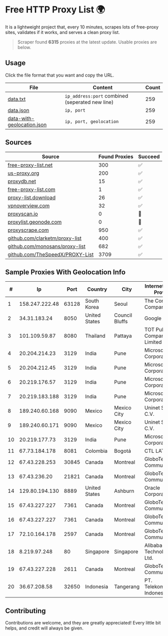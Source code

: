 
# Free HTTP Proxy List 🌍

It is a lightweight project that, every 10 minutes, scrapes lots of free-proxy sites, validates if it works, and serves a clean proxy list.


> Scraper found **6315** proxies at the latest update. Usable proxies are below.

## Usage

Click the file format that you want and copy the URL.


|File|Content|Count|
|----|-------|-----|
|[data.txt](https://raw.githubusercontent.com/themiralay/Proxy-List-World/master/data.txt)|`ip_address:port` combined (seperated new line)|259|
|[data.json](https://raw.githubusercontent.com/themiralay/Proxy-List-World/master/data.json)|`ip, port`|259|
|[data-with-geolocation.json](https://raw.githubusercontent.com/themiralay/Proxy-List-World/master/data-with-geolocation.json)|`ip, port, geolocation`|259|

## Sources

|Source|Found Proxies|Succeed|
|------|-------------|-------|
|[free-proxy-list.net](https://free-proxy-list.net)|300|✅|
|[us-proxy.org](https://www.us-proxy.org)|200|✅|
|[proxydb.net](http://proxydb.net)|15|✅|
|[free-proxy-list.com](https://free-proxy-list.com/?page=&port=&type%5B%5D=http&type%5B%5D=https&up_time=0&search=Search)|1|✅|
|[proxy-list.download](https://www.proxy-list.download/HTTP)|26|✅|
|[vpnoverview.com](https://vpnoverview.com/privacy/anonymous-browsing/free-proxy-servers)|32|✅|
|[proxyscan.io](https://www.proxyscan.io)|0|🚫|
|[proxylist.geonode.com](https://proxylist.geonode.com/api/proxy-list?limit=300&page=1&sort_by=lastChecked&sort_type=desc&protocols=http,https)|0|🚫|
|[proxyscrape.com](https://api.proxyscrape.com/v2/?request=displayproxies&protocol=http&timeout=10000&country=all&ssl=all&anonymity=all)|950|✅|
|[github.com/clarketm/proxy-list](https://raw.githubusercontent.com/clarketm/proxy-list/master/proxy-list-raw.txt)|400|✅|
|[github.com/monosans/proxy-list](https://raw.githubusercontent.com/monosans/proxy-list/main/proxies/http.txt)|682|✅|
|[github.com/TheSpeedX/PROXY-List](https://raw.githubusercontent.com/TheSpeedX/PROXY-List/master/http.txt)|3709|✅|


## Sample Proxies With Geolocation Info

|#|Ip|Port|Country|City|Internet Service Provider|
|-|--|----|-------|----|-------------------------|
|1|158.247.222.48|63128|South Korea|Seoul|The Constant Company, LLC|
|2|34.31.183.24|8050|United States|Council Bluffs|Google LLC|
|3|101.109.59.87|8080|Thailand|Pattaya|TOT Public Company Limited|
|4|20.204.214.23|3129|India|Pune|Microsoft Corporation|
|5|20.204.212.45|3129|India|Pune|Microsoft Corporation|
|6|20.219.176.57|3129|India|Pune|Microsoft Corporation|
|7|20.219.183.188|3129|India|Pune|Microsoft Corporation|
|8|189.240.60.168|9090|Mexico|Mexico City|Uninet S.A. de C.V.|
|9|189.240.60.171|9090|Mexico|Mexico City|Uninet S.A. de C.V.|
|10|20.219.177.73|3129|India|Pune|Microsoft Corporation|
|11|67.73.184.178|8081|Colombia|Bogotá|CTL LATAM|
|12|67.43.228.253|30845|Canada|Montreal|GloboTech Communications|
|13|67.43.236.20|21821|Canada|Montreal|GloboTech Communications|
|14|129.80.194.130|8889|United States|Ashburn|Oracle Corporation|
|15|67.43.227.227|7361|Canada|Montreal|GloboTech Communications|
|16|67.43.227.227|7361|Canada|Montreal|GloboTech Communications|
|17|72.10.164.178|2597|Canada|Montreal|GloboTech Communications|
|18|8.219.97.248|80|Singapore|Singapore|Alibaba (US) Technology Co., Ltd.|
|19|67.43.227.228|2611|Canada|Montreal|GloboTech Communications|
|20|36.67.208.58|32650|Indonesia|Tangerang|PT. Telekomunikasi Indonesia|



## Contributing

Contributions are welcome, and they are greatly appreciated! Every
little bit helps, and credit will always be given.

